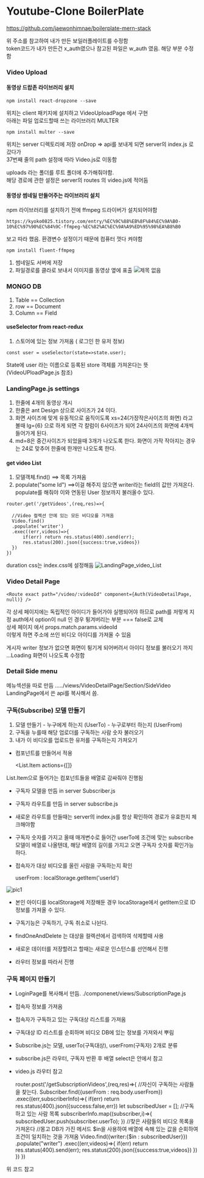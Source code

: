 # Youtube-Clone BoilerPlate

  https://github.com/jaewonhimnae/boilerplate-mern-stack

위 주소를 참고하여 내가 만든 보일러플레이트를 수정함  
token코드가 내가 만든건 x_auth였으나 참고된 파일은 w_auth 였음.  해당 부분 수정함
### Video Upload
  #### 동영상 드랍존 라이브러리 설치

    npm install react-dropzone --save

  위치는 client 패키지에 설치하고 VideoUploadPage 에서 구현  
  아래는 파일 업로드할때 쓰는 라이브러리 MULTER

    npm install multer --save

  위치는 server 디렉토리에 저장
  onDrop =>
  api를 보내게 되면 server의 index.js 로 갔다가  
  37번째 줄의 path 설정에 따라 Video.js로  이동함

  uploads 라는 폴더를 루트 폴더에 추가해줘야함.  
  해당 경로에 관한 설정은 server의 routes 의 video.js에 적어둠

  #### 동영상 썸네일 만들어주는 라이브러리 설치
  npm 라이브러리를 설치하기 전에 ffmpeg 드라이버가 설치되어야함

    https://kyoko0825.tistory.com/entry/%EC%9C%88%EB%8F%84%EC%9A%B0-10%EC%97%90%EC%84%9C-ffmpeg-%EC%82%AC%EC%9A%A9%ED%95%98%EA%B8%B0

  보고 따라 했음. 환경변수 설정이기 때문에 컴퓨터 껏다 켜야함
  
    npm install fluent-ffmpeg

  1. 썸네일도 서버에 저장
  2. 파일경로를 클라로 보내서 이미지를 동영상 옆에 표출
  ![제목 없음](https://user-images.githubusercontent.com/45280952/105975244-15cbab80-60d2-11eb-8599-569ed8733e37.png)

  ### MONGO DB
  1. Table == Collection
  2. row == Document
  3. Column == Field

  #### useSelector from react-redux
  1. 스토어에 있는 정보 가져옴 ( 로그인 한 유저 정보)

    const user = useSelector(state=>state.user); 

  State에 user 라는 이름으로 등록된 store 객체를 가져온다는 뜻(VideoUPloadPage.js 참조)

  ### LandingPage.js settings
  1. 한줄에 4개의 동영상 개시
  2. 한줄은 ant Design 상으로 사이즈가 24 이다.
  3. 화면 사이즈에 맞게 유동적으로 움직이도록 xs=24(가장작은사이즈의 화면) 라고 볼때 lg={6} 으로 하게 되면 각 칼럼이 6사이즈가 되어 24사이즈의 화면에 4개씩 들어가게 된다.
  4. md=8은 중간사이즈가 되었을때 3개가 나오도록 한다. 화면이 가작 작아지는 경우는 24로 맞추어 한줄에 한개만 나오도록 한다.

  #### get video List
  1. 모델객체.find() ==> 목록 가져옴
  2. populate("some Id")  ==>이걸 해주지 않으면 writer라는 field의 값만 가져온다. populate를 해줘야 이와 연동된 User 정보까지 불러올수 있다.

    router.get('/getVideos',(req,res)=>{
    
      //Video 컬렉션 안에 있는 모든 비디오를 가져옴
      Video.find()
      .populate('writer') 
      .exec((err,videos)=>{
          if(err) return res.status(400).send(err);
          res.status(200).json({success:true,videos})
      })
    })

  duration css는 index.css에 설정해둠
  ![LandingPage_video_List](https://user-images.githubusercontent.com/45280952/106086984-74db0000-6166-11eb-9e47-a476d33893be.png)

  ### Video Detail Page

    <Route exact path="/video/:videoId" component={Auth(VideoDetailPage, null)} />

  각 상세 페이지에는 독립적인 아이디가 들어가야 실행되어야 하므로 path를 저렇게 지정
  auth에서 option이 null 인 경우 튕겨버리는 부분 === false로 교체  
  상세 페이지 에서 props.match.params.videoId  
  이렇게 하면 주소에 쓰인 비디오 아이디를 가져올 수 있음

  게시자 writer 정보가 없으면 화면이 튕기게 되어버려서 아이디 정보를 불러오기 까지 ...Loading 화면이 나오도록 수정함

  ### Detail Side menu
  메뉴섹션을 따로 만듬 ...../views/VideoDetailPage/Section/SideVideo  
  LandingPage에서 쓴 api를 복사해서 씀.

  ### 구독(Subscribe) 모델 만들기
  1. 모델 만들기 
    - 누구에게 하는지 (UserTo)
    - 누구로부터 하는지 (UserFrom)
  2. 구독을 누를때 해당 업로더를 구독하는 사람 숫자 불러오기
  3. 내가 이 비디오를 업로드한 유저를 구독하는지 가져오기

  - 컴포넌트를 만들어서 적용

      <List.Item 
          actions={[<Subscribe/>]}
    >

  List.Item으로 들어가는 컴포넌트들을 배열로 감싸줘야 진행됨
  - 구독자 모델을 만듬 in server Subscriber.js
  - 구독자 라우트를 만듬 in server subscribe.js
  - 새로운 라우트를 만들때는 server의 index.js를 항상 확인하여 경로가 유효한지 체크해야함
  - 구독자 숫자를 가지고 올때 매개변수로 들어간 userTo에 조건에 맞는 subscribe 모델이 배열로 나올텐데, 해당 배열의 길이를 가지고 오면 구독자 숫자를 확인가능하다.
  - 접속자가 대상 비디오를 올린 사람을 구독하는지 확인

    userFrom : localStorage.getItem('userId')

![pic1](https://user-images.githubusercontent.com/45280952/106249749-19883b00-6256-11eb-8b40-a94b88d7cf7e.png)

  - 본인 아이디를 localStorage에 저장해둔 경우 locaStorage에서 getItem으로 ID 정보를 가져올 수 있다.
  - 구독기능은 구독하기, 구독 취소로 나뉜다.

  - findOneAndDelete 는 대상을 컬렉션에서 검색하여 삭제할때 사용
  - 새로운 데이터를 저장할려고 할때는 새로운 인스턴스를 선언해서 진행
  - 라우터 정보를 따라서 진행

  ### 구독 페이지 만들기
  - LoginPage를 복사해서 만듬. ./componenet/views/SubscriptionPage.js
  - 접속자 정보를 가져옴
  - 접속자가 구독하고 있는 구독대상 리스트를 가져옴
  - 구독대상 ID 리스트를 순회하며 비디오 DB에 있는 정보를 가져와서 뿌림
  -  Subscribe.js는 모델, userTo(구독대상), userFrom(구독자) 2개로 분류
  -  subscribe.js은 라우터, 구독자 반환 후 배열 select은 안에서 참고
  - video.js 라우터 참고

    router.post('/getSubscriptionVideos',(req,res)=>{
      //자신이 구독하는 사람들을 찾는다.
      Subscriber.find({userFrom : req.body.userFrom})
      .exec((err,subscriberInfo)=>{
        if(err) return res.status(400).json({success:false,err})
        let subscribedUser = []; //구독하고 있는 사람 목록
        subscriberInfo.map((subscriber,i)=>{
            subscribedUser.push(subscriber.userTo);
        })
        //찾은 사람들의 비디오 목록을 가져온다
        //몽고 DB가 가진 메서드 $in을 사용하여 배열에 속해 있는 값을 순회하여 조건이 일치하는 것을 가져옴
        Video.find({writer:{$in : subscribedUser}})
        .populate("writer")
        .exec((err,videos)=>{
            if(err) return res.status(400).send(err);
            res.status(200).json({success:true,videos})
        })
      })
    })

  위 코드 참고